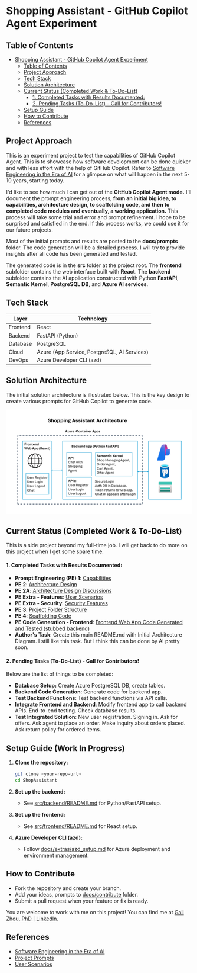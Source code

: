 # Shopping Assistant - GitHub Copilot Agent Experiment

## Table of Contents
- [Shopping Assistant - GitHub Copilot Agent Experiment](#shopping-assistant---github-copilot-agent-experiment)
  - [Table of Contents](#table-of-contents)
  - [Project Approach](#project-approach)
  - [Tech Stack](#tech-stack)
  - [Solution Architecture](#solution-architecture)
  - [Current Status (Completed Work \& To-Do-List)](#current-status-completed-work--to-do-list)
      - [1. Completed Tasks with Results Documented:](#1-completed-tasks-with-results-documented)
      - [2. Pending Tasks (To-Do-List) - Call for Contributors!](#2-pending-tasks-to-do-list---call-for-contributors)
  - [Setup Guide](#setup-guide)
  - [How to Contribute](#how-to-contribute)
  - [References](#references)

## Project Approach

This is an experiment project to test the capabilities of GitHub Copilot Agent. This is to showcase how software development can be done quicker and with less effort with the help of GitHub Copilot. Refer to [Software Engineering in the Era of AI](./docs/extras/sw_in_ai_era.md) for a glimpse on what will happen in the next 5-10 years, starting today.

I'd like to see how much I can get out of the **GitHub Copilot Agent mode.** I'll document the prompt engineering process, **from an initial big idea, to capabilities, architecture design, to scaffolding code, and then to completed code modules and eventually, a working application.** This process will take some trial and error and prompt refinement. I hope to be surprised and satisfied in the end. If this process works, we could use it for our future projects.

Most of the initial prompts and results are posted to the **docs/prompts** folder. The code generation will be a detailed process. I will try to provide insights after all code has been generated and tested.

The generated code is in the **src** folder at the project root. The **frontend** subfolder contains the web interface built with **React**. The **backend** subfolder contains the AI application constructed with Python **FastAPI**, **Semantic Kernel**, **PostgreSQL DB**, and **Azure AI services**.

## Tech Stack

| Layer      | Technology         |
|------------|-------------------|
| Frontend   | React             |
| Backend    | FastAPI (Python)  |
| Database   | PostgreSQL        |
| Cloud      | Azure (App Service, PostgreSQL, AI Services) |
| DevOps     | Azure Developer CLI (azd) |

## Solution Architecture

The initial solution architecture is illustrated below. This is the key design to create various prompts for GitHub Copilot to generate code.

![Solution Architecture](./docs/images/architecture.png)

## Current Status (Completed Work & To-Do-List)

This is a side project beyond my full-time job. I will get back to do more on this project when I get some spare time.

#### 1. Completed Tasks with Results Documented:

- **Prompt Engineering (PE) 1**: [Capabilities](./docs/prompts/P1-Shopping-Assistant-Capabilities.md)
- **PE 2**: [Architecture Design](./docs/prompts/P2-Architecture-Design.md)
- **PE 2A**: [Architecture Design Discussions](./docs/prompts/P2A-Architecture-Design-Discussions.md)
- **PE Extra - Features**: [User Scenarios](./docs/prompts/User_Scenarios.md)
- **PE Extra - Security**: [Security Features](./docs/prompts/Security_Tokens.md)
- **PE 3**: [Project Folder Structure](./docs/prompts/P3-Project-Code-Structure.md)
- **PE 4**: [Scaffolding Code](./docs/prompts/P4-Scaffolding-Code.md)
- **PE Code Generation - Frontend**: [Frontend Web App Code Generated and Tested (stubbed backend)](./src/frontend)
- **Author's Task**: Create this main README.md with Initial Architecture Diagram. I still like this task. But I think this can be done by AI pretty soon.

#### 2. Pending Tasks (To-Do-List) - Call for Contributors!

Below are the list of things to be completed:

- **Database Setup:** Create Azure PostgreSQL DB, create tables.
- **Backend Code Generation**: Generate code for backend app.
- **Test Backend Functions**: Test backend functions via API calls.
- **Integrate Frontend and Backend**: Modify frontend app to call backend APIs. End-to-end testing. Check database results.
- **Test Integrated Solution**: New user registration. Signing in. Ask for offers. Ask agent to place an order. Make inquiry about orders placed. Ask return policy for ordered items.

## Setup Guide (Work In Progress)

1. **Clone the repository:**
   ```sh
   git clone <your-repo-url>
   cd ShopAssistant
   ```
2. **Set up the backend:**
   - See [src/backend/README.md](./src/backend/README.md) for Python/FastAPI setup. 
3. **Set up the frontend:**
   
   - See [src/frontend/README.md](./src/frontend/README.md) for React setup.
4. **Azure Developer CLI (azd):**
   - Follow [docs/extras/azd_setup.md](./docs/extras/azd_setup.md) for Azure deployment and environment management.

## How to Contribute

- Fork the repository and create your branch.
- Add your ideas, prompts to [docs/contribute](./docs/contribute) folder.
- Submit a pull request when your feature or fix is ready.

You are welcome to work with me on this project! You can find me at [Gail Zhou, PhD | LinkedIn](https://www.linkedin.com/in/gailzhou/).

## References

- [Software Engineering in the Era of AI](./docs/extras/sw_in_ai_era.md)
- [Project Prompts](./docs/prompts/)
- [User Scenarios](./docs/prompts/User_Scenarios.md)

